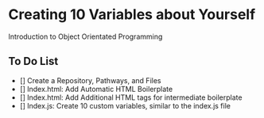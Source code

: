 # Creating 10 Variables about Yourself
Introduction to Object Orientated Programming

## To Do List
- [] Create a Repository, Pathways, and Files
- [] Index.html: Add Automatic HTML Boilerplate
- [] Index.html: Add Additional HTML tags for intermediate boilerplate
- [] Index.js: Create 10 custom variables, similar to the index.js file
